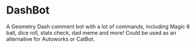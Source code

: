 # DashBot
A Geometry Dash comment bot with a lot of commands, including Magic 8 ball, dice roll, stats check, dad meme and more! Could be used as an alternative for Autoworks or CatBot.
